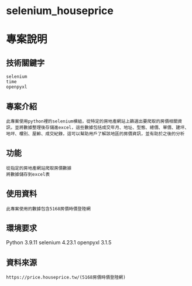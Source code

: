 # selenium_houseprice

# 專案說明

## 技術關鍵字

    selenium
    time
    openpyxl

## 專案介紹

    此專案使用python裡的selenium模組，從特定的房地產網站上篩選出要爬取的房價相關資訊，並將數據整理後存儲進excel，這些數據包括成交年月、地址、型態、總價、單價、建坪、地坪、樓別、屋齡、成交紀錄，這可以幫助用戶了解該地區的房價資訊，並有助於之後的分析

## 功能
    從指定的房地產網站爬取房價數據
    將數據儲存到excel表


## 使用資料

    此專案使用的數據包含5168房價時價登陸網

## 環境要求
Python 3.9.11
selenium 4.23.1
openpyxl 3.1.5
## 資料來源

    https://price.houseprice.tw/(5168房價時價登陸網)